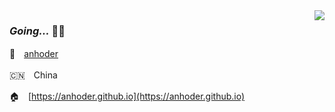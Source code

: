 <img align="right" src="https://github-readme-stats.vercel.app/api?username=anhoder&show_icons=true&hide_title=true&locale=cn" />


### *Going...* 🏃‍♂️

👥　[anhoder](https://anhoder.github.io)

🇨🇳　China

🏠　[https://anhoder.github.io](https://anhoder.github.io)
